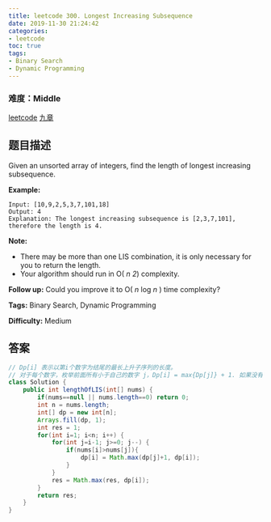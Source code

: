 ```yaml
---
title: leetcode 300. Longest Increasing Subsequence
date: 2019-11-30 21:24:42
categories:
- leetcode
toc: true
tags:
- Binary Search
- Dynamic Programming
---
```

### 难度：Middle

<a href="https://leetcode.com/problems/longest-increasing-subsequence/">leetcode</a>
<a href="https://www.jiuzhang.com/solution/longest-increasing-subsequence/">九章</a>
## 题目描述
Given an unsorted array of integers, find the length of longest increasing
subsequence.

**Example:**
        
    Input: [10,9,2,5,3,7,101,18]
    Output: 4 
    Explanation: The longest increasing subsequence is [2,3,7,101], therefore the length is 4. 

**Note:**

  * There may be more than one LIS combination, it is only necessary for you to return the length.
  * Your algorithm should run in O( _n 2_) complexity.

**Follow up:** Could you improve it to O( _n_ log _n_ ) time complexity?


**Tags:** Binary Search, Dynamic Programming

**Difficulty:** Medium
## 答案
<!--more-->
```java
// Dp[i] 表示以第i个数字为结尾的最长上升子序列的长度。
// 对于每个数字，枚举前面所有小于自己的数字 j，Dp[i] = max{Dp[j]} + 1. 如果没有比自己小的，Dp[i] = 1;
class Solution {
    public int lengthOfLIS(int[] nums) {
        if(nums==null || nums.length==0) return 0;
        int n = nums.length;
        int[] dp = new int[n];
        Arrays.fill(dp, 1);
        int res = 1;
        for(int i=1; i<n; i++) {
            for(int j=i-1; j>=0; j--) {
                if(nums[i]>nums[j]){
                    dp[i] = Math.max(dp[j]+1, dp[i]);
                }
            }
            res = Math.max(res, dp[i]);
        }
        return res;
    }
}
```
